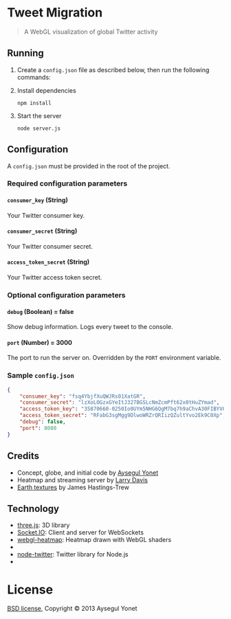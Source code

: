 # Tweet Migration
> A WebGL visualization of global Twitter activity


## Running

1. Create a `config.json` file as described below, then run the following commands:

2. Install dependencies

	```
	npm install
	```

3. Start the server

	```
	node server.js
	```


## Configuration

A `config.json` must be provided in the root of the project.

### Required configuration parameters

#### `consumer_key` (String)

Your Twitter consumer key.

#### `consumer_secret` (String)

Your Twitter consumer secret.

#### `access_token_secret` (String)

Your Twitter access token secret.

### Optional configuration parameters

#### `debug` (Boolean) = false

Show debug information. Logs every tweet to the console.

#### `port` (Number) = 3000

The port to run the server on. Overridden by the `PORT` environment variable.

### Sample `config.json`

```json
{
	"consumer_key": "fsq4YbjfXuQWJRs01XatGR",
	"consumer_secret": "lzXoLOGzxGYeItJ327BGSLcNmZcmPft62x0tHuZYmad",
	"access_token_key": "35870660-0250Io0UYm5NHG6QgM7bq7h9aChvA30FIBYV0j1q,",
	"access_token_secret": "RFabG3sgMgg9DlwoWRZrQRIizQZultYvo2Ek9C0Xp",
	"debug": false,
	"port": 8080
}
```


## Credits

* Concept, globe, and initial code by [Aysegul Yonet]
* Heatmap and streaming server by [Larry Davis]
* [Earth textures] by James Hastings-Trew

[Larry Davis]: http://github.com/lazd
[Aysegul Yonet]: hhttp://github.com/yonet
[Earth textures]: http://planetpixelemporium.com/earth.html


## Technology

* [three.js]: 3D library
* [Socket.IO]: Client and server for WebSockets
* [webgl-heatmap]: Heatmap drawn with WebGL shaders
* [Node.js]: Server
* [node-twitter]: Twitter library for Node.js
* [HTML & CSS]: Menuing

[three.js]: https://github.com/mrdoob/three.js/
[Socket.IO]: http://socket.io/
[webgl-heatmap]: https://github.com/pyalot/webgl-heatmap
[Node.js]: http://nodejs.org/
[node-twitter]: https://github.com/desmondmorris/node-twitter
[HTML & CSS]: https://developer.mozilla.org/en-US/


# License

[BSD license], Copyright &copy; 2013 Aysegul Yonet

[BSD license]: https://github.com/lazd/TweetMigration/blob/master/LICENSE